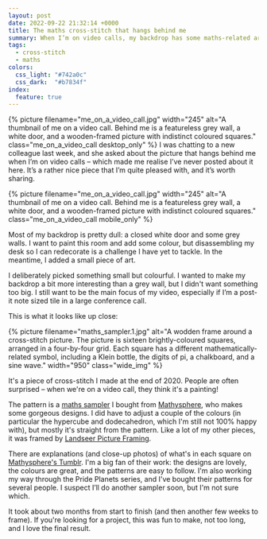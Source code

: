 ```yaml
---
layout: post
date: 2022-09-22 21:32:14 +0000
title: The maths cross-stitch that hangs behind me
summary: When I’m on video calls, my backdrop has some maths-related art that I helped to make.
tags:
  - cross-stitch
  - maths
colors:
  css_light: "#742a0c"
  css_dark:  "#b7834f"
index:
  feature: true
---
```


<style>
  .me_on_a_video_call {
    width: 245px;
  }

  /* This is a sneaky wheeze to make the photo appear:
   *
   *    1) inline with the text on desktop browsers
   *    2) in its own paragraph on mobile browsers
   */
  .desktop_only {
    display: none;
  }

  @media screen and (max-width: 500px) {
    .desktop_only {
      display: none;
    }

    .mobile_only {
      display: block;
    }
  }

  @media screen and (min-width: 500px) {
    .desktop_only {
      display: inline-block;
      float: right;
    }

    .mobile_only {
      display: none;
    }
  }
</style>

<p>
  {%
    picture
    filename="me_on_a_video_call.jpg"
    width="245"
    alt="A thumbnail of me on a video call. Behind me is a featureless grey wall, a white door, and a wooden-framed picture with indistinct coloured squares."
    class="me_on_a_video_call desktop_only"
  %}
  I was chatting to a new colleague last week, and she asked about the picture that hangs behind me when I’m on video calls – which made me realise I’ve never posted about it here.
  It’s a rather nice piece that I’m quite pleased with, and it’s worth sharing.
</p>

{%
  picture
  filename="me_on_a_video_call.jpg"
  width="245"
  alt="A thumbnail of me on a video call. Behind me is a featureless grey wall, a white door, and a wooden-framed picture with indistinct coloured squares."
  class="me_on_a_video_call mobile_only"
%}

Most of my backdrop is pretty dull: a closed white door and some grey walls.
I want to paint this room and add some colour, but disassembling my desk so I can redecorate is a challenge I have yet to tackle.
In the meantime, I added a small piece of art.

I deliberately picked something small but colourful.
I wanted to make my backdrop a bit more interesting than a grey wall, but I didn't want something too big.
I still want to be the main focus of my video, especially if I’m a post-it note sized tile in a large conference call.

This is what it looks like up close:

{%
  picture
  filename="maths_sampler.1.jpg"
  alt="A wodden frame around a cross-stitch picture. The picture is sixteen brightly-coloured squares, arranged in a four-by-four grid. Each square has a different mathematically-related symbol, including a Klein bottle, the digits of pi, a chalkboard, and a sine wave."
  width="950"
  class="wide_img"
%}

It's a piece of cross-stitch I made at the end of 2020.
People are often surprised – when we're on a video call, they think it's a painting!

The pattern is a [maths sampler][pattern] I bought from [Mathysphere], who makes some gorgeous designs.
I did have to adjust a couple of the colours (in particular the hypercube and dodecahedron, which I'm still not 100% happy with), but mostly it's straight from the pattern.
Like a lot of my other pieces, it was framed by [Landseer Picture Framing].

There are explanations (and close-up photos) of what's in each square on [Mathysphere's Tumblr][tumblr].
I'm a big fan of their work: the designs are lovely, the colours are great, and the patterns are easy to follow.
I'm also working my way through the Pride Planets series, and I've bought their patterns for several people.
I suspect I’ll do another sampler soon, but I'm not sure which.

It took about two months from start to finish (and then another few weeks to frame).
If you're looking for a project, this was fun to make, not too long, and I love the final result.

[pattern]: https://www.etsy.com/uk/listing/498963139/math-sampler-cross-stitch-pattern-pdf
[Mathysphere]: https://www.etsy.com/uk/shop/Mathysphere
[Landseer Picture Framing]: https://landseerpictureframes.co.uk/
[tumblr]: https://mathysphere.tumblr.com/tagged/math%20sampler
